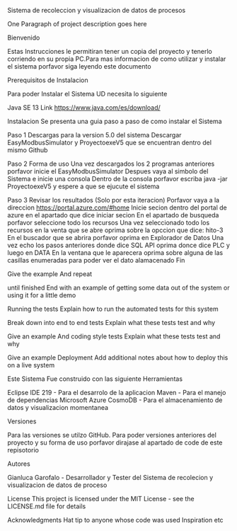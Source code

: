 Sistema de recoleccion y visualizacion de datos de procesos 

One Paragraph of project description goes here

Bienvenido 

Estas Instrucciones le permitiran tener un copia del proyecto y tenerlo corriendo en su propia PC.Para mas informacion de como utilizar y instalar el sistema porfavor siga leyendo este documento 

Prerequisitos de Instalacion 

Para poder Instalar el Sistema UD necesita lo siguiente 

Java SE 13
Link https://www.java.com/es/download/

Instalacion 
Se presenta una guia paso a paso de como instalar el Sistema 

Paso 1 Descargas para la version 5.0 del sistema 
Descargar EasyModbusSimulator y ProyectoexeV5 que se encuentran dentro del mismo Github 

Paso 2 Forma de uso 
Una vez descargados los 2 programas anteriores porfavor inicie el EasyModbusSimulator 
Despues vaya al simbolo del Sistema e inicie una consola 
Dentro de la consola porfavor escriba java -jar ProyectoexeV5 y espere a que se ejucute el sistema 

Paso 3 Revisar los resultados (Solo por esta iteracion)
Porfavor vaya a la direccion https://portal.azure.com/#home
Inicie secion dentro del portal de azure en el apartado que dice iniciar secion 
En el apartado de busqueda porfavor seleccione todo los recursos 
Una vez seleccionado todo los recursos en la venta que se abre oprima sobre la opccion que dice: hito-3
En el buscador que se abrira porfavor oprima en Explorador de Datos 
Una vez echo los pasos anteriores donde dice SQL API oprima donce dice PLC y luego en DATA
En la ventana que le aparecera oprima sobre alguna de las casillas enumeradas para poder ver el dato alamacenado 
Fin 

Give the example
And repeat

until finished
End with an example of getting some data out of the system or using it for a little demo

Running the tests
Explain how to run the automated tests for this system

Break down into end to end tests
Explain what these tests test and why

Give an example
And coding style tests
Explain what these tests test and why

Give an example
Deployment
Add additional notes about how to deploy this on a live system

Este Sistema Fue construido con las siguiente Herramientas 

Eclipse IDE 219 - Para el desarrolo de la aplicacion 
Maven - Para el manejo de dependencias 
Microsoft Azure CosmoDB - Para el almacenamiento de datos y visualizacion momentanea 

Versiones 

Para las versiones se utilzo GitHub. Para poder versiones anteriores del proyecto y su forma de uso porfavor dirajase al apartado de code de este repisotorio 

Autores 

Gianluca Garofalo - Desarrollador y Tester del Sistema de recolecion y visualizacion de datos de proceso

License
This project is licensed under the MIT License - see the LICENSE.md file for details

Acknowledgments
Hat tip to anyone whose code was used
Inspiration
etc
